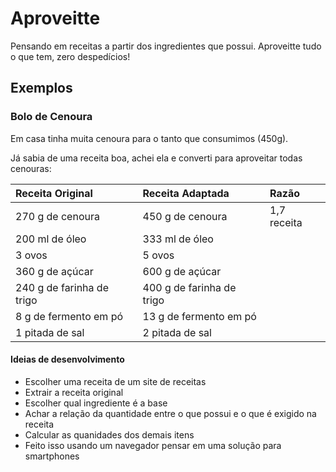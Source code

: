 # Aproveitte

Pensando em receitas a partir dos ingredientes que possui.
Aproveitte tudo o que tem, zero despedícios!

## Exemplos

### Bolo de Cenoura

Em casa tinha muita cenoura para o tanto que consumimos (450g).

Já sabia de uma receita boa, achei ela e converti para aproveitar todas cenouras:

Receita Original | Receita Adaptada | Razão
:----------------|:-----------------|:--------------
270 g de cenoura | 450 g de cenoura | 1,7 receita
200 ml de óleo | 333 ml de óleo |
3 ovos | 5 ovos |
360 g de açúcar | 600 g de açúcar |
240 g de farinha de trigo | 400 g de farinha de trigo |
8 g de fermento em pó | 13 g de fermento em pó |
1 pitada de sal | 2 pitada de sal |

#### Ideias de desenvolvimento

- Escolher uma receita de um site de receitas
- Extrair a receita original
- Escolher qual ingrediente é a base
- Achar a relação da quantidade entre o que possui e o que é exigido na receita
- Calcular as quanidades dos demais itens
- Feito isso usando um navegador pensar em uma solução para smartphones
